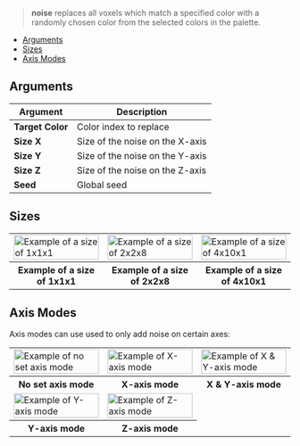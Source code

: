 > **noise** replaces all voxels which match a specified color with a randomly chosen color from the selected colors in the palette.

<!-- TOC -->
- [Arguments](#arguments)
- [Sizes](#sizes)
- [Axis Modes](#axis-modes)

## Arguments

Argument | Description
--------- | -----------
**Target Color** | Color index to replace
**Size X** | Size of the noise on the X-axis
**Size Y** | Size of the noise on the Y-axis
**Size Z** | Size of the noise on the Z-axis
**Seed** | Global seed

## Sizes

<!-- SAMPLE noise_sizes 3 -->
<table>
	<tr>
		<td width="33.33%"><img width="100%" src="https://s3.amazonaws.com/misc.lachlanmcdonald.com/magicavoxel-shaders/0.11.0/noise_size_1_1_1.png" alt="Example of a size of 1x1x1"></td>
		<td width="33.33%"><img width="100%" src="https://s3.amazonaws.com/misc.lachlanmcdonald.com/magicavoxel-shaders/0.11.0/noise_size_2_2_8.png" alt="Example of a size of 2x2x8"></td>
		<td width="33.33%"><img width="100%" src="https://s3.amazonaws.com/misc.lachlanmcdonald.com/magicavoxel-shaders/0.11.0/noise_size_4_10_1.png" alt="Example of a size of 4x10x1"></td>
	</tr>
	<tr>
		<th>Example of a size of 1x1x1</th>
		<th>Example of a size of 2x2x8</th>
		<th>Example of a size of 4x10x1</th>
	</tr>
</table>
<!-- END -->

## Axis Modes

Axis modes can use used to only add noise on certain axes:

<!-- SAMPLE noise_axis 3 -->
<table>
	<tr>
		<td width="33.33%"><img width="100%" src="https://s3.amazonaws.com/misc.lachlanmcdonald.com/magicavoxel-shaders/0.11.0/noise_no_axis.png" alt="Example of no set axis mode"></td>
		<td width="33.33%"><img width="100%" src="https://s3.amazonaws.com/misc.lachlanmcdonald.com/magicavoxel-shaders/0.11.0/noise_no_axis.png" alt="Example of X-axis mode"></td>
		<td width="33.33%"><img width="100%" src="https://s3.amazonaws.com/misc.lachlanmcdonald.com/magicavoxel-shaders/0.11.0/noise_xy_axis.png" alt="Example of X &amp; Y-axis mode"></td>
	</tr>
	<tr>
		<th>No set axis mode</th>
		<th>X-axis mode</th>
		<th>X &amp; Y-axis mode</th>
	</tr>
	<tr>
		<td width="33.33%"><img width="100%" src="https://s3.amazonaws.com/misc.lachlanmcdonald.com/magicavoxel-shaders/0.11.0/noise_y_axis.png" alt="Example of Y-axis mode"></td>
		<td width="33.33%"><img width="100%" src="https://s3.amazonaws.com/misc.lachlanmcdonald.com/magicavoxel-shaders/0.11.0/noise_z_axis.png" alt="Example of Z-axis mode"></td>
	</tr>
	<tr>
		<th>Y-axis mode</th>
		<th>Z-axis mode</th>
	</tr>
</table>
<!-- END -->
